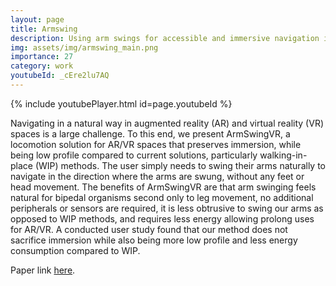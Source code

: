 ```yaml
---
layout: page
title: Armswing
description: Using arm swings for accessible and immersive navigation in ar/vr spaces
img: assets/img/armswing_main.png
importance: 27
category: work
youtubeId: _cEre2lu7AQ
---
```


{% include youtubePlayer.html id=page.youtubeId %}

Navigating in a natural way in augmented reality (AR) and virtual reality (VR) spaces is a large challenge. To this end, we present ArmSwingVR, a locomotion solution for AR/VR spaces that preserves immersion, while being low profile compared to current solutions, particularly walking-in-place (WIP) methods. The user simply needs to swing their arms naturally to navigate in the direction where the arms are swung, without any feet or head movement. The benefits of ArmSwingVR are that arm swinging feels natural for bipedal organisms second only to leg movement, no additional peripherals or sensors are required, it is less obtrusive to swing our arms as opposed to WIP methods, and requires less energy allowing prolong uses for AR/VR. A conducted user study found that our method does not sacrifice immersion while also being more low profile and less energy consumption compared to WIP.

Paper link <a href='https://yunsuenpai.com/assets/pdf/armswing.pdf'>here</a>.